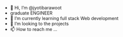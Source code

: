 - 👋 Hi, I’m @jyotibarawoot
-    graduate ENGINEER  
- 🌱 I’m currently learning full stack Web development 
- 💞️ I’m looking to the projects 
- 📫 How to reach me ...

<!---
jyotibarawoot/jyotibarawoot is a ✨ special ✨ repository because its `README.md` (this file) appears on your GitHub profile.
You can click the Preview link to take a look at your changes.
--->
